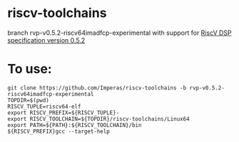 # riscv-toolchains
branch rvp-v0.5.2-riscv64imadfcp-experimental with support for [RiscV DSP specification version 0.5.2](https://github.com/riscv/riscv-p-spec/blob/master/P-ext-proposal.pdf)

# To use: 
```
git clone https://github.com/Imperas/riscv-toolchains -b rvp-v0.5.2-riscv64imadfcp-experimental
TOPDIR=$(pwd)
RISCV_TUPLE=riscv64-elf
export RISCV_PREFIX=${RISCV_TUPLE}-
export RISCV_TOOLCHAIN=${TOPDIR}/riscv-toolchains/Linux64
export PATH=${PATH}:${RISCV_TOOLCHAIN}/bin
${RISCV_PREFIX}gcc --target-help
